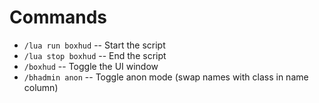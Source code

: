 # Commands

* `/lua run boxhud` -- Start the script  
* `/lua stop boxhud` -- End the script  
* `/boxhud` -- Toggle the UI window  
* `/bhadmin anon` -- Toggle anon mode (swap names with class in name column)  